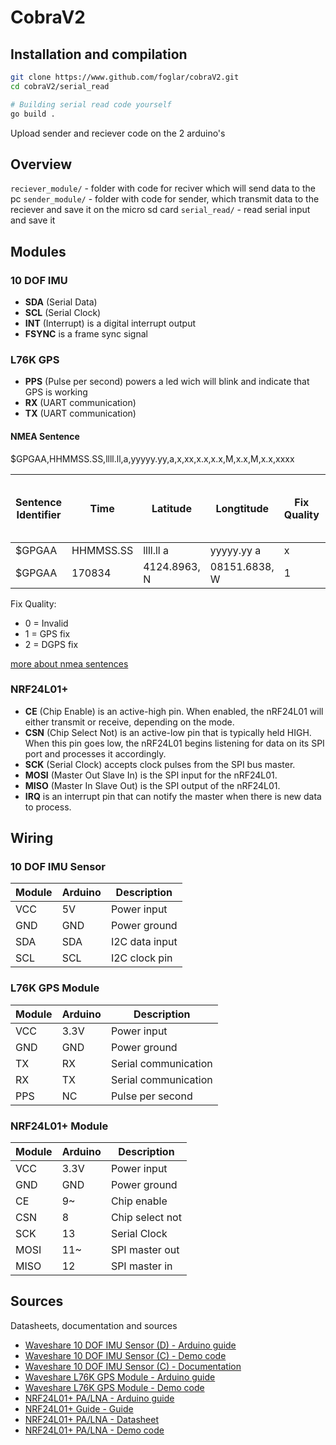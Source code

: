 # CobraV2

## Installation and compilation

```bash
git clone https://www.github.com/foglar/cobraV2.git
cd cobraV2/serial_read

# Building serial read code yourself
go build .
```

Upload sender and reciever code on the 2 arduino's

## Overview

`reciever_module/` - folder with code for reciver which will send data to the pc
`sender_module/` - folder with code for sender, which transmit data to the reciever and save it on the micro sd card
`serial_read/` - read serial input and save it

## Modules

### 10 DOF IMU

- **SDA** (Serial Data)
- **SCL** (Serial Clock)
- **INT** (Interrupt) is a digital interrupt output
- **FSYNC** is a frame sync signal

### L76K GPS

- **PPS** (Pulse per second) powers a led wich will blink and indicate that GPS is working
- **RX** (UART communication)
- **TX** (UART communication)

#### NMEA Sentence

$GPGAA,HHMMSS.SS,llll.ll,a,yyyyy.yy,a,x,xx,x.x,x.x,M,x.x,M,x.x,xxxx

| Sentence Identifier | Time | Latitude | Longtitude | Fix Quality | Number of Satellites | Horizontal Dilution of Precision | Altitude | Height of geoid above WGS84 ellipsoid | Time since last DGPS update | DGPS reference station id | Checksum |
| ------ | --------- | --------- | ---------- | - | -- | --- | ----- | ----- | --- | ---- | --- |
| $GPGAA | HHMMSS.SS | llll.ll a | yyyyy.yy a | x | xx | x.x | x.x M | x.x M | x.x | xxxx | *hh |
| $GPGAA | 170834 | 4124.8963, N | 08151.6838, W | 1 | 05 | 1.5 | 280.2, M | -34.0, M | blank | blank | *75 |

Fix Quality:

- 0 = Invalid
- 1 = GPS fix
- 2 = DGPS fix

[more about nmea sentences](https://aprs.gids.nl/nmea/)

### NRF24L01+

- **CE** (Chip Enable) is an active-high pin. When enabled, the nRF24L01 will either transmit or receive, depending on the mode.
- **CSN** (Chip Select Not) is an active-low pin that is typically held HIGH. When this pin goes low, the nRF24L01 begins listening for data on its SPI port and processes it accordingly.
- **SCK** (Serial Clock) accepts clock pulses from the SPI bus master.
- **MOSI** (Master Out Slave In) is the SPI input for the nRF24L01.
- **MISO** (Master In Slave Out) is the SPI output of the nRF24L01.
- **IRQ** is an interrupt pin that can notify the master when there is new data to process.

## Wiring

### 10 DOF IMU Sensor

| Module | Arduino | Description    |
| ------ | ------- | -------------- |
| VCC    | 5V      | Power input    |
| GND    | GND     | Power ground   |
| SDA    | SDA     | I2C data input |
| SCL    | SCL     | I2C clock pin  |

### L76K GPS Module

| Module | Arduino | Description          |
| ------ | ------- | -------------------- |
| VCC    | 3.3V    | Power input          |
| GND    | GND     | Power ground         |
| TX     | RX      | Serial communication |
| RX     | TX      | Serial communication |
| PPS    | NC      | Pulse per second     |

### NRF24L01+ Module

| Module | Arduino | Description     |
| ------ | ------- | --------------- |
| VCC    | 3.3V    | Power input     |
| GND    | GND     | Power ground    |
| CE     | 9~      | Chip enable     |
| CSN    | 8       | Chip select not |
| SCK    | 13      | Serial Clock    |
| MOSI   | 11~     | SPI master out  |
| MISO   | 12      | SPI master in   |

## Sources

Datasheets, documentation and sources

- [Waveshare 10 DOF IMU Sensor (D) - Arduino guide](https://www.waveshare.com/wiki/Template:10_DOF_IMU_Sensor_D_Arduino_Guide)
- [Waveshare 10 DOF IMU Sensor (C) - Demo code](https://files.waveshare.com/upload/c/c1/10_DOF_IMU_Sensor_D_Code.7z)
- [Waveshare 10 DOF IMU Sensor (C) - Documentation](https://www.waveshare.com/wiki/10_DOF_IMU_Sensor_(C))
- [Waveshare L76K GPS Module - Arduino guide](https://www.waveshare.com/wiki/L76K_GPS_Module#Working_With_Arduino)
- [Waveshare L76K GPS Module - Demo code](https://files.waveshare.com/upload/9/94/L76K_GPS_Module_Arduino.zip)
- [NRF24L01+ PA/LNA - Arduino guide](https://lastminuteengineers.com/nrf24l01-arduino-wireless-communication/)
- [NRF24L01+ Guide - Guide](https://navody.dratek.cz/navody-k-produktum/arduino-wifi-modul-nrf24l01.html)
- [NRF24L01+ PA/LNA - Datasheet](doc/nrf24lo1-datasheet.pdf)
- [NRF24L01+ PA/LNA - Demo code](https://img.gme.cz/files/eshop_data/eshop_data/10/775-034/prg.775-034.1.zip)
